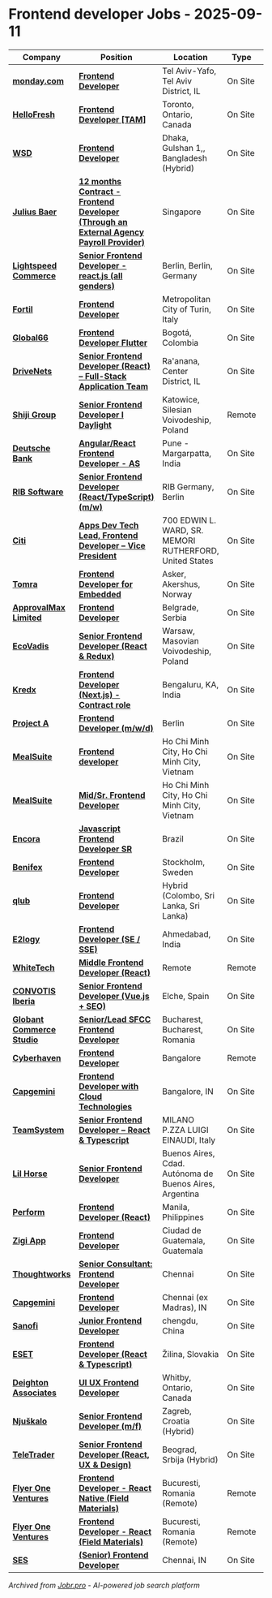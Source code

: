 # Frontend developer Jobs - 2025-09-11

| Company | Position | Location | Type | Date |
| ------- | -------- | -------- | ---- | ------ |
| **[monday.com](https://monday.com/)** | **[Frontend Developer](https://monday.com/careers/AB.C5D?_gl=1*158uvxc*_up*MQ..*_ga*MTYwMDEyMjAyMC4xNzU3NTI0MjQ5*_ga_9HZ2RE5VH7*czE3NTc1MjQyNDkkbzEkZzAkdDE3NTc1MjQyNDkkajYwJGwwJGgw*_ga_303DY21FDW*czE3NTc1MjQyNDkkbzEkZzAkdDE3NTc1MjQyNDkkajYwJGwwJGg0Nzg1MzE5ODA.&-updates)** | Tel Aviv-Yafo, Tel Aviv District, IL | On Site | Sep 11 |
| **[HelloFresh](https://www.hellofresh.com/)** | **[Frontend Developer \[TAM\]](https://careers.hellofresh.com/global/en/job/7144658?gh_jid=7144658)** | Toronto, Ontario, Canada | On Site | Sep 11 |
| **[WSD](https://wsd.com/)** | **[Frontend Developer](https://wsd.bamboohr.com/careers/194)** | Dhaka, Gulshan 1,, Bangladesh (Hybrid) | On Site | Sep 11 |
| **[Julius Baer](https://www.juliusbaer.com/)** | **[12 months Contract - Frontend Developer (Through an External Agency Payroll Provider)](https://juliusbaer.wd3.myworkdayjobs.com/en-US/Technology/job/Singapore/XMLNAME-12-months-Contract---Frontend-Developer_r-16506)** | Singapore | On Site | Sep 11 |
| **[Lightspeed Commerce](https://www.lightspeedhq.com/)** | **[Senior Frontend Developer - react.js (all genders)](https://job-boards.greenhouse.io/lightspeedhq/jobs/6826537)** | Berlin, Berlin, Germany | On Site | Sep 10 |
| **[Fortil](https://www.fortil.group)** | **[Frontend Developer](https://jobs.fortil.group/jobs/6435460-frontend-developer)** | Metropolitan City of Turin, Italy | On Site | Sep 10 |
| **[Global66](https://global66.com/)** | **[Frontend Developer Flutter](https://global66.teamtailor.com/jobs/6434618-frontend-developer-flutter)** | Bogotá, Colombia | On Site | Sep 10 |
| **[DriveNets](https://www.drivenets.com/)** | **[Senior Frontend Developer (React) – Full-Stack Application Team](https://drivenets.com/job/?id=F7.A5B)** | Ra'anana, Center District, IL | On Site | Sep 10 |
| **[Shiji Group](https://www.shijigroup.com/)** | **[Senior Frontend Developer I Daylight](https://jobs.smartrecruiters.com/ShijiGroup/744000080952710-senior-frontend-developer-i-daylight)** | Katowice, Silesian Voivodeship, Poland | Remote | Sep 10 |
| **[Deutsche Bank](https://www.db.com/)** | **[Angular/React Frontend Developer - AS](https://db.wd3.myworkdayjobs.com/en-US/DBWebsite/job/Pune---Margarpatta/Java-Developer_R0374504)** | Pune - Margarpatta, India | On Site | Sep 10 |
| **[RIB Software](https://www.rib-software.com/)** | **[Senior Frontend Developer (React/TypeScript) (m/w)](https://aveva.wd3.myworkdayjobs.com/en-US/RIB_Careers/job/Berlin-Germany/Senior-Frontend-Developer--React-TypeScript---m-w-_R011848-1)** | RIB Germany, Berlin | On Site | Sep 10 |
| **[Citi](https://www.citigroup.com/)** | **[Apps Dev Tech Lead, Frontend Developer – Vice President](https://citi.wd5.myworkdayjobs.com/en-US/2/job/Rutherford-New-Jersey-United-States/Apps-Dev-Tech-Lead--Frontend-Developer---Vice-President_25905370)** | 700 EDWIN L. WARD, SR. MEMORI RUTHERFORD, United States | On Site | Sep 10 |
| **[Tomra](https://www.tomra.com/)** | **[Frontend Developer for Embedded](https://jobs.smartrecruiters.com/Tomra/744000080888455-frontend-developer-for-embedded)** | Asker, Akershus, Norway | On Site | Sep 09 |
| **[ApprovalMax Limited](https://approvalmax.com)** | **[Frontend Developer](https://jobs.smartrecruiters.com/ApprovalMaxLimited/744000080881454-frontend-developer)** | Belgrade, Serbia | On Site | Sep 09 |
| **[EcoVadis](https://ecovadis.com)** | **[Senior Frontend Developer (React & Redux)](https://jobs.smartrecruiters.com/ecovadis/744000080820860-senior-frontend-developer-react-redux-)** | Warsaw, Masovian Voivodeship, Poland | On Site | Sep 09 |
| **[Kredx](https://www.kredx.com/)** | **[Frontend Developer (Next.js) - Contract role](https://jobs.smartrecruiters.com/Kredx/744000080788781-frontend-developer-next-js-contract-role)** | Bengaluru, KA, India | On Site | Sep 09 |
| **[Project A](https://www.project-a.com/)** | **[Frontend Developer (m/w/d)](https://job-boards.greenhouse.io/projectaservicesgmbhcokg/jobs/8154462002)** | Berlin | On Site | Sep 09 |
| **[MealSuite](https://www.mealsuite.com/)** | **[Frontend developer](https://apply.workable.com/j/0D184E2C40/apply)** | Ho Chi Minh City, Ho Chi Minh City, Vietnam | On Site | Sep 09 |
| **[MealSuite](https://www.mealsuite.com/)** | **[Mid/Sr. Frontend Developer](https://apply.workable.com/j/01F41B947F/apply)** | Ho Chi Minh City, Ho Chi Minh City, Vietnam | On Site | Sep 09 |
| **[Encora](https://www.encora.com/)** | **[Javascript Frontend Developer SR](https://careers.encora.com/application?4834325007&gh_jid=4834325007)** | Brazil | On Site | Sep 08 |
| **[Benifex](https://benifex.com/)** | **[Frontend Developer](https://benefex.teamtailor.com/jobs/6423954-frontend-developer)** | Stockholm, Sweden | On Site | Sep 08 |
| **[qlub](https://qlub.io/)** | **[Frontend Developer](https://qlub.factorialhr.com/job_posting/frontend-developer-263066)** | Hybrid (Colombo, Sri Lanka, Sri Lanka) | On Site | Sep 08 |
| **[E2logy](https://e2logy.com/)** | **[Frontend Developer (SE / SSE)](https://e2logy.zohorecruit.com/jobs/Careers/424443000006588079)** | Ahmedabad, India | On Site | Sep 08 |
| **[WhiteTech](https://whitetech.com/)** | **[Middle Frontend Developer (React)](https://job-boards.eu.greenhouse.io/whitetech/jobs/4601419101)** | Remote | Remote | Sep 08 |
| **[CONVOTIS Iberia](https://www.convotis.com/)** | **[Senior Frontend Developer (Vue.js + SEO)](https://convotisiberia.teamtailor.com/jobs/6420028-senior-frontend-developer-vue-js-seo)** | Elche, Spain | On Site | Sep 08 |
| **[Globant Commerce Studio](https://www.globant.com/studio/commerce)** | **[Senior/Lead SFCC Frontend Developer](https://jobs.smartrecruiters.com/GlobantCommerceStudio/743999911065488-senior-lead-sfcc-frontend-developer)** | Bucharest, Bucharest, Romania | On Site | Sep 08 |
| **[Cyberhaven](https://www.cyberhaven.com/)** | **[Frontend Developer](https://jobs.ashbyhq.com/cyberhaven/5c629ddb-72fe-4bdf-9750-d3dfb6859af2)** | Bangalore | Remote | Sep 08 |
| **[Capgemini](https://www.capgemini.com)** | **[Frontend Developer with Cloud Technologies](https://careers.capgemini.com/job/Bangalore-Frontend-Developer-with-Cloud-Technologies/1244907901/)** | Bangalore, IN | On Site | Sep 08 |
| **[TeamSystem](https://www.teamsystem.com/)** | **[Senior Frontend Developer – React & Typescript](https://teamsystem.wd103.myworkdayjobs.com/en-US/TeamSystem/job/Italy-Milano/Senior-frontend-developer---React---Typescript_JR0000001064)** | MILANO P.ZZA LUIGI EINAUDI, Italy | On Site | Sep 08 |
| **[Lil Horse](https://www.lilhorselab.com/)** | **[Senior Frontend Developer](https://jobs.smartrecruiters.com/LilHorseLab/743999994334245-senior-frontend-developer)** | Buenos Aires, Cdad. Autónoma de Buenos Aires, Argentina | On Site | Sep 07 |
| **[Perform](https://www.totalperform.com)** | **[Frontend Developer (React)](https://careers.totalperform.com/jobs/256997-frontend-developer-react)** | Manila, Philippines | On Site | Sep 05 |
| **[Zigi App](https://eaglehubs.teamtailor.com/)** | **[Frontend Developer](https://eaglehubs.teamtailor.com/jobs/3492011-frontend-developer)** | Ciudad de Guatemala, Guatemala | On Site | Sep 05 |
| **[Thoughtworks](https://www.thoughtworks.com/)** | **[Senior Consultant: Frontend Developer](https://www.thoughtworks.com/careers/jobs/7231058?gh_jid=7231058)** | Chennai | On Site | Sep 05 |
| **[Capgemini](https://www.capgemini.com)** | **[Frontend Developer](https://careers.capgemini.com/job/Chennai-%28ex-Madras%29-Frontend-Developer/1220899501/)** | Chennai (ex Madras), IN | On Site | Sep 05 |
| **[Sanofi](https://www.sanofi.com/)** | **[Junior Frontend Developer](https://sanofi.wd3.myworkdayjobs.com/en-US/SanofiCareers/job/Chengdu/Junior-Frontend-Developer_R2815674)** | chengdu, China | On Site | Sep 05 |
| **[ESET](https://www.eset.com/)** | **[Frontend Developer (React & Typescript)](https://eset.wd3.myworkdayjobs.com/en-US/ESET_External/job/ilina/Frontend-Developer--React---Typescript-_JR-05343)** | Žilina, Slovakia | On Site | Sep 05 |
| **[Deighton Associates](https://www.deighton.com/)** | **[UI UX Frontend Developer](https://recruiting.ultipro.ca/DEI5000DEIA/JobBoard/1572be98-5dd3-4aaa-9ffb-c8c8e0af1928/OpportunityDetail?opportunityId=9ba5526b-3ee3-4ca1-bd87-30468577002c)** | Whitby, Ontario, Canada | On Site | Sep 04 |
| **[Njuškalo](https://www.njuskalo.hr/)** | **[Senior Frontend Developer (m/f)](https://njuskalo.talentlyft.com/o/cdIsagN)** | Zagreb, Croatia (Hybrid) | On Site | Sep 04 |
| **[TeleTrader](https://www.teletrader.rs/)** | **[Senior Frontend Developer (React, UX & Design)](https://teletrader.talentlyft.com/o/cbwEagN)** | Beograd, Srbija (Hybrid) | On Site | Sep 04 |
| **[Flyer One Ventures](https://www.flyerone.vc/)** | **[Frontend Developer - React Native (Field Materials)](https://flyer-one-ventures.talentlyft.com/o/cd5VagN)** | Bucuresti, Romania (Remote) | Remote | Sep 04 |
| **[Flyer One Ventures](https://www.flyerone.vc/)** | **[Frontend Developer - React (Field Materials)](https://flyer-one-ventures.talentlyft.com/o/cd8oagN)** | Bucuresti, Romania (Remote) | Remote | Sep 04 |
| **[SES](https://www.ses.com/)** | **[(Senior) Frontend Developer](https://careers.ses.com/job/Chennai-%28Senior%29-Frontend-Developer/1237178801/)** | Chennai, IN | On Site | Sep 04 |

*Archived from [Jobr.pro](https://jobr.pro?utm_source=github&utm_medium=repo&utm_campaign=github-frontend-jobs) - AI-powered job search platform*
